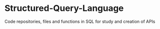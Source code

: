 # Structured-Query-Language
 Code repositories, files and functions in SQL for study and creation of APIs

